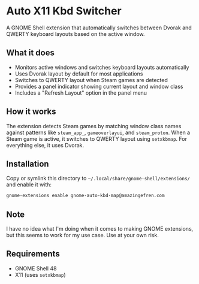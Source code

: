 # Auto X11 Kbd Switcher

A GNOME Shell extension that automatically switches between Dvorak and QWERTY keyboard layouts based on the active window.

## What it does

- Monitors active windows and switches keyboard layouts automatically
- Uses Dvorak layout by default for most applications
- Switches to QWERTY layout when Steam games are detected
- Provides a panel indicator showing current layout and window class
- Includes a "Refresh Layout" option in the panel menu

## How it works

The extension detects Steam games by matching window class names against patterns like `steam_app_`, `gameoverlayui`, and `steam_proton`. When a Steam game is active, it switches to QWERTY layout using `setxkbmap`. For everything else, it uses Dvorak.

## Installation

Copy or symlink this directory to `~/.local/share/gnome-shell/extensions/` and enable it with:

```bash
gnome-extensions enable gnome-auto-kbd-map@amazingefren.com
```

## Note

I have no idea what I'm doing when it comes to making GNOME extensions, but this seems to work for my use case. Use at your own risk.

## Requirements

- GNOME Shell 48
- X11 (uses `setxkbmap`)